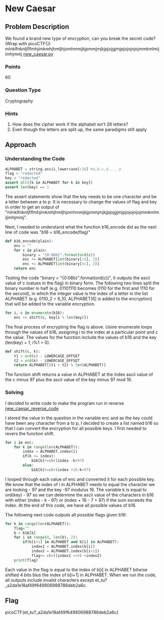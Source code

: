 # New Caesar

## Problem Description

We found a brand new type of encryption, can you break the secret code? (Wrap with picoCTF{}) mlnklfnknljflfmhjimkmhjhmljhjomhmmjkjpmmjmjkjpjojgjmjpjojojnjojmmkmlmijimhjmmj [new_caesar.py](https://github.com/vivian-dai/PicoCTF2021-Writeup/blob/main/Cryptography/New%20Caesar/new_caesar.py)

### Points

60

### Question Type

Cryptography

### Hints

1. How does the cipher work if the alphabet isn't 26 letters?
2. Even though the letters are split up, the same paradigms still apply

## Approach

### Understanding the Code

```python
ALPHABET = string.ascii_lowercase[:16] #a,b,c,d,... p
flag = "redacted"
key = "redacted"
assert all([k in ALPHABET for k in key])
assert len(key) == 1
```

The assert statements show that the key needs to be one character and be a letter between a to p. It is necessary to change the values of flag and key in order to get an output of "mlnklfnknljflfmhjimkmhjhmljhjomhmmjkjpmmjmjkjpjojgjmjpjojojnjojmmkmlmijimhjmmj".

Next, I needed to understand what the function b16_encode did as the next line of code was "b16 = b16_encode(flag)"

```python
def b16_encode(plain):
    enc = ""
    for c in plain:
        binary = "{0:08b}".format(ord(c))
        enc += ALPHABET[int(binary[:4], 2)]
        enc += ALPHABET[int(binary[4:], 2)]
    return enc
```

Testing the code "binary = "{0:08b}".format(ord(c))", it outputs the ascii value of c (values in the flag) in binary form. The following two lines split the binary number in half (e.g. 01101110 becomes 0110 for the first and 1110 for the second), in which the integer value is the index of a letter in the list ALPHABET (e.g. 0110_2 = 6_10, ALPHABET[6] is added to the encryption) that will be added to the variable encryption.

```python
for i, c in enumerate(b16):
    enc += shift(c, key[i % len(key)])
```

The final process of encrypting the flag is above. Usine enumerate loops through the values of b16, assigning i to the index at a particular point and c the value. The values for the function include the values of b16 and the key (len(key) = 1, i%1 = 0).

```python
def shift(c, k):
    t1 = ord(c) - LOWERCASE_OFFSET
    t2 = ord(k) - LOWERCASE_OFFSET
    return ALPHABET[(t1 + t2) % len(ALPHABET)]
```

The function shift returns a value in ALPHABET at the index ascii value of the c minus 97 plus the ascii value of the key minus 97 mod 16.

### Solving

I decided to write code to make the program run in reverse [new_caesar_reverse_code](https://github.com/vivian-dai/PicoCTF2021-Writeup/blob/main/Cryptography/New%20Caesar/new_caesar_reverse_code.py)

I stored the value in the question in the variable enc and as the key could have been any character from a to p, I decided to create a list named b16 so that I can convert the encryption for all possible keys. I first needed to revers the function shift.

```python
for i in enc:
    for k in range(len(ALPHABET)):
        index = ALPHABET.index(i)
        if(k <= index):
            b16[k]+=chr(index -k+97)
        else:
            b16[k]+=chr(index +16-k+97)
```

I looped through each value of enc and converted it for each possible key. We know that the index of i in ALPHABET needs to equal the character we are looking - 97 and the key -97 modulus 16. The variable k is equal to ord(key) - 97 so we can determine the ascii value of the characters in b16 with either (index - k - 97) or (index + 16 - 7 + 97) if the sum exceeds the index. At the end of this code, we have all possible values of b16.

The following next code outputs all possible flags given b16:

```python
for k in range(len(ALPHABET)):
    flag=""
    b = b16[k]
    for i in range(0, len(b), 2):
        if(b[i+1] in ALPHABET and b[i] in ALPHABET):
            index1 = ALPHABET.index(b[i])
            index2 = ALPHABET.index(b[i+1])
            flag+= chr((index1 <<4) +index2)
    print(flag)
```

Each value in the flag is equal to the index of b[i] in ALPHABET bitwise shifted 4 bits blus the index of b[i+1] in ALPHABET. When we run the code, all outputs include invalid characters except et_tu?_a2da1e18af49f649806988786deb2a6c.

## Flag

picoCTF{et_tu?_a2da1e18af49f649806988786deb2a6c}
